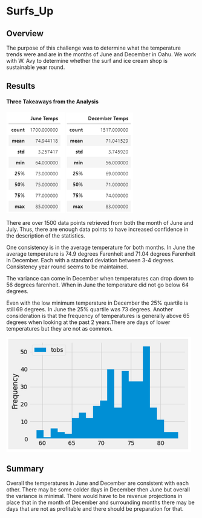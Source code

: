 # Surfs_Up

## Overview
The purpose of this challenge was to determine what the temperature trends were and are in the months of June and December in Oahu. We work with W. Avy to determine whether the surf and ice cream shop is sustainable year round.

## Results

#### Three Takeaways from the Analysis

![alt text](https://github.com/CCoelho372/Surfs_Up/blob/main/June%20Temperatures.PNG) ![alt text](https://github.com/CCoelho372/Surfs_Up/blob/main/December%20Temperatures.PNG)

There are over 1500 data points retrieved from both the month of June and July. Thus, there are enough data points to have increased confidence in the description of the statistics.

One consistency is in the average temperature for both months. In June the average temperature is 74.9 degrees Farenheit and 71.04 degrees Farenheit in December. Each with a standard deviation between 3-4 degrees. Consistency year round seems to be maintained.

The variance can come in December when temperatures can drop down to 56 degrees farenheit. When in June the temperature did not go below 64 degrees.

Even with the low minimum temperature in December the 25% quartile is still 69 degrees. In June the 25% quartile was 73 degrees. Another consideration is that the frequency of temperatures is generally above 65 degrees when looking at the past 2 years.There are days of lower temperatures but they are not as common.

![alt text](https://github.com/CCoelho372/Surfs_Up/blob/main/Temperatures%20Overall.PNG)

## Summary

Overall the temperatures in June and December are consistent with each other. There may be some colder days in December then June but overall the variance is minimal. There would have to be revenue projections in place that in the month of December and surrounding months there may be days that are not as profitable and there should be preparation for that.
